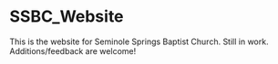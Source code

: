 # SSBC_Website
This is the website for Seminole Springs Baptist Church. Still in work. Additions/feedback are welcome!
